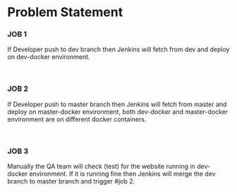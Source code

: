 __<h1>Problem Statement</h1>__

<h3>JOB 1</h3>
<p>If Developer push to dev branch then Jenkins will fetch from dev and deploy on dev-docker environment.</p><br>

<h3>JOB 2</h3>
<p>If Developer push to master branch then Jenkins will fetch from master and deploy on master-docker environment, both dev-docker and master-docker environment are on different docker containers.</p><br>

<h3>JOB 3</h3>
<p>Manually the QA team will check (test) for the website running in dev-docker environment. If it is running fine then Jenkins will merge the dev branch to master branch and trigger #job 2.</p>
